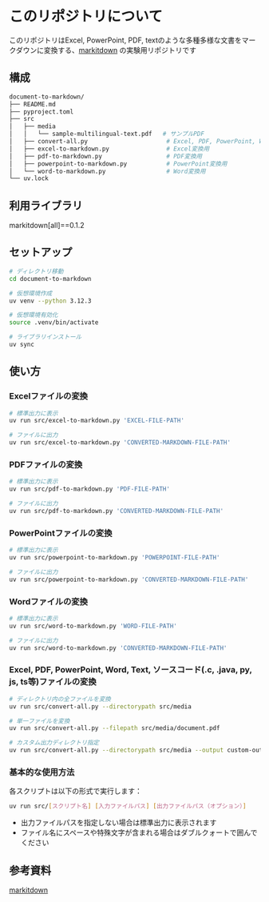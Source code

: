 # このリポジトリについて

このリポジトリはExcel, PowerPoint, PDF, textのような多種多様な文書をマークダウンに変換する、[markitdown](https://github.com/microsoft/markitdown) の実験用リポジトリです

## 構成

```bash
document-to-markdown/
├── README.md
├── pyproject.toml
├── src
│   ├── media
│   │   └── sample-multilingual-text.pdf   # サンプルPDF
│   ├── convert-all.py                      # Excel, PDF, PowerPoint, Word, Text変換用
│   ├── excel-to-markdown.py                # Excel変換用
│   ├── pdf-to-markdown.py                  # PDF変換用
│   ├── powerpoint-to-markdown.py           # PowerPoint変換用
│   └── word-to-markdown.py                 # Word変換用
└── uv.lock
```

## 利用ライブラリ

markitdown[all]==0.1.2

## セットアップ

```bash
# ディレクトリ移動
cd document-to-markdown

# 仮想環境作成
uv venv --python 3.12.3

# 仮想環境有効化
source .venv/bin/activate

# ライブラリインストール
uv sync
```

## 使い方

### Excelファイルの変換

```bash
# 標準出力に表示
uv run src/excel-to-markdown.py 'EXCEL-FILE-PATH'

# ファイルに出力
uv run src/excel-to-markdown.py 'CONVERTED-MARKDOWN-FILE-PATH'
```

### PDFファイルの変換

```bash
# 標準出力に表示
uv run src/pdf-to-markdown.py 'PDF-FILE-PATH'

# ファイルに出力
uv run src/pdf-to-markdown.py 'CONVERTED-MARKDOWN-FILE-PATH'
```

### PowerPointファイルの変換

```bash
# 標準出力に表示
uv run src/powerpoint-to-markdown.py 'POWERPOINT-FILE-PATH'

# ファイルに出力
uv run src/powerpoint-to-markdown.py 'CONVERTED-MARKDOWN-FILE-PATH'
```

### Wordファイルの変換

```bash
# 標準出力に表示
uv run src/word-to-markdown.py 'WORD-FILE-PATH'

# ファイルに出力
uv run src/word-to-markdown.py 'CONVERTED-MARKDOWN-FILE-PATH'
```

### Excel, PDF, PowerPoint, Word, Text, ソースコード(.c, .java, py, js, ts等)ファイルの変換

```bash
# ディレクトリ内の全ファイルを変換
uv run src/convert-all.py --directorypath src/media

# 単一ファイルを変換
uv run src/convert-all.py --filepath src/media/document.pdf

# カスタム出力ディレクトリ指定
uv run src/convert-all.py --directorypath src/media --output custom-output
```

### 基本的な使用方法

各スクリプトは以下の形式で実行します：

```bash
uv run src/[スクリプト名] [入力ファイルパス] [出力ファイルパス（オプション）]
```

- 出力ファイルパスを指定しない場合は標準出力に表示されます
- ファイル名にスペースや特殊文字が含まれる場合はダブルクォートで囲んでください

## 参考資料

[markitdown](https://github.com/microsoft/markitdown)
